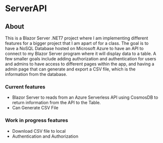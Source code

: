 # ServerAPI
## About
This is a Blazor Server .NET7 project where I am implementing different features for a bigger project that I am apart of for a class. The goal is to have a NoSQL Database hosted on Microsoft Azure to have an API to connect to my Blazor Server program where it will display data to a table. A few smaller goals include adding authorization and authentication for users and admins to have access to different pages within the app, and having a admin page that can generate and export a CSV file, which is the information from the database.

### Current features
- Blazor Server to reads from an Azure Serverless API using CosmosDB to return information from the API to the Table. 
- Can Generate CSV File
### Work in progress features
- Download CSV file to local
- Authentication and Authorization

